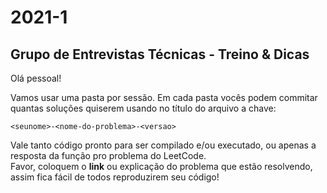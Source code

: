 # 2021-1
## Grupo de Entrevistas Técnicas - Treino &amp; Dicas

Olá pessoal!

Vamos usar uma pasta por sessão. Em cada pasta vocês podem commitar quantas soluções quiserem usando no título do arquivo a chave:
```
<seunome>-<nome-do-problema>-<versao>
```
Vale tanto código pronto para ser compilado e/ou executado, ou apenas a resposta da função pro problema do LeetCode. <br>
Favor, coloquem o <b>link</b> ou explicação do problema que estão resolvendo, assim fica fácil de todos reproduzirem seu código!
